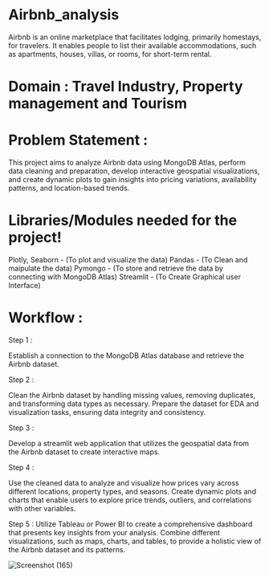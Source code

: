 # Airbnb_analysis
Airbnb is an online marketplace that facilitates lodging, primarily homestays, for travelers. It enables people to list their available accommodations, such as apartments, houses, villas, or rooms, for short-term rental. 


# Domain : Travel Industry, Property management and Tourism

# Problem Statement :

This project aims to analyze Airbnb data using MongoDB Atlas, perform data cleaning and preparation, develop interactive geospatial visualizations, and create dynamic plots to gain insights into pricing variations, availability patterns, and location-based trends.

# Libraries/Modules needed for the project!

Plotly, Seaborn - (To plot and visualize the data)
Pandas - (To Clean and maipulate the data)
Pymongo - (To store and retrieve the data by connecting with MongoDB Atlas)
Streamlit - (To Create Graphical user Interface)

# Workflow :

Step 1 :

Establish a connection to the MongoDB Atlas database and retrieve the Airbnb dataset.

Step 2 :

Clean the Airbnb dataset by handling missing values, removing duplicates, and transforming data types as necessary. Prepare the dataset for EDA and visualization tasks, ensuring data integrity and consistency.

Step 3 :

Develop a streamlit web application that utilizes the geospatial data from the Airbnb dataset to create interactive maps.

Step 4 :

Use the cleaned data to analyze and visualize how prices vary across different locations, property types, and seasons. Create dynamic plots and charts that enable users to explore price trends, outliers, and correlations with other variables.

Step 5 :
Utilize Tableau or Power BI to create a comprehensive dashboard that presents key insights from your analysis. Combine different visualizations, such as maps, charts, and tables, to provide a holistic view of the Airbnb dataset and its patterns.

![Screenshot (165)](https://github.com/susmithakondamudi/Airbnb_analysis/assets/153503393/5cc0e2ba-0415-4105-8b3d-6fafacd019d2)
